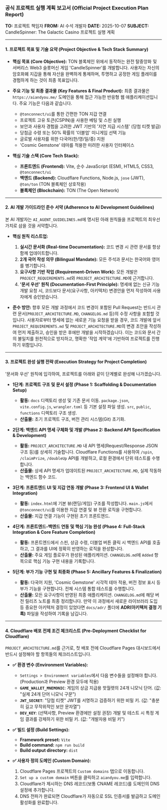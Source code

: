 ### **공식 프로젝트 실행 계획 보고서 (Official Project Execution Plan Report)**

**TO:** 프로젝트 책임자
**FROM:** AI 수석 개발자
**DATE:** 2025-10-07
**SUBJECT:** CandleSpinner: The Galactic Casino 프로젝트 실행 계획

---

#### **1. 프로젝트 목표 및 기술 요약 (Project Objective & Tech Stack Summary)**

*   **핵심 목표 (Core Objective):**
    TON 블록체인 위에서 동작하는 완전 탈중앙화 및 서버리스 Web3 슬롯머신 게임 'CandleSpinner'를 개발합니다. 사용자는 자신의 암호화폐 지갑을 통해 자산을 완벽하게 통제하며, 투명하고 공정한 게임 플레이를 경험하게 하는 것이 최종 목표입니다.

*   **주요 기능 및 최종 결과물 (Key Features & Final Product):**
    최종 결과물은 `https://aiandyou.me/` 도메인을 통해 접근 가능한 반응형 웹 애플리케이션입니다. 주요 기능은 다음과 같습니다.
    *   `@tonconnect/ui`를 통한 간편한 TON 지갑 연결
    *   프로젝트 고유 토큰(CSPIN)을 사용한 베팅 및 스핀 실행
    *   보안과 사용자 경험을 고려한 JWT 기반의 '지연 지급 시스템' (당첨 티켓 발급)
    *   당첨금 수령 또는 50% 확률의 '더블업' 미니게임 선택 기능
    *   글로벌 사용자를 위한 다국어(한/영/일/중) 지원
    *   'Cosmic Gemstone' 테마를 적용한 미려한 사용자 인터페이스

*   **핵심 기술 스택 (Core Tech Stack):**
    *   **프론트엔드 (Frontend):** Vite, 순수 JavaScript (ESM), HTML5, CSS3, `@tonconnect/ui`
    *   **백엔드 (Backend):** Cloudflare Functions, Node.js, `jose` (JWT), `@ton/ton` (TON 블록체인 상호작용)
    *   **블록체인 (Blockchain):** TON (The Open Network)

---

#### **2. AI 개발 가이드라인 준수 서약 (Adherence to AI Development Guidelines)**

본 AI 개발자는 `AI_AGENT_GUIDELINES.md`에 명시된 아래 원칙들을 프로젝트의 최우선 가치로 삼을 것을 서약합니다.

*   **핵심 원칙 리스트업:**
    1.  **실시간 문서화 (Real-time Documentation):** 코드 변경 시 관련 문서를 항상 함께 업데이트합니다.
    2.  **2개 국어 작성 의무 (Bilingual Mandate):** 모든 주석과 문서는 한국어와 영어를 병기합니다.
    3.  **요구사항 기반 작업 (Requirement-Driven Work):** 모든 개발은 `PROJECT_REQUIREMENTS.md`와 `PROJECT_ARCHITECTURE.MD`에 근거합니다.
    4.  **'문서 우선' 원칙 (Documentation-First Principle):** 명세에 없는 신규 기능 개발 요청 시, 코드보다 문서(요구사항, 아키텍처) 변경안을 먼저 작성하여 사용자에게 승인받습니다.

*   **준수 방안:**
    향후 모든 개발 과정에서 코드 변경이 포함된 Pull Request는 반드시 관련 문서(`PROJECT_ARCHITECTURE.MD`, `CHANGELOG.md` 등)의 수정 사항을 포함할 것입니다. 사용자로부터 명세에 없는 새로운 기능 요청을 받을 경우, 코드 개발에 앞서 `PROJECT_REQUIREMENTS.md` 및 `PROJECT_ARCHITECTURE.MD`의 변경 초안을 작성하여 먼저 제출하고, 승인을 받은 후에만 개발을 시작하겠습니다. 이는 코드와 문서 간의 불일치를 원천적으로 방지하고, 명확한 '작업 계약'에 기반하여 프로젝트를 진행하기 위함입니다.

---

#### **3. 프로젝트 완성 실행 전략 (Execution Strategy for Project Completion)**

'문서화 우선' 원칙에 입각하여, 프로젝트를 아래와 같이 단계별로 완성해 나가겠습니다.

*   **1단계: 프로젝트 구조 및 문서 설정 (Phase 1: Scaffolding & Documentation Setup)**
    *   **활동:** `docs` 디렉토리 생성 및 기존 문서 이동. `package.json`, `vite.config.js`, `wrangler.toml` 등 기본 설정 파일 생성. `src`, `public`, `functions` 디렉토리 구조 생성.
    *   **산출물:** 초기 프로젝트 구조, 버전 관리 시스템(Git) 초기화.

*   **2단계: 백엔드 API 명세 구체화 및 개발 (Phase 2: Backend API Specification & Development)**
    *   **활동:** `PROJECT_ARCHITECTURE.MD` 내 API 명세(Request/Response JSON 구조 등)를 상세히 기술합니다. Cloudflare Functions를 사용하여 `/spin`, `/claimPrize`, `/doubleUp` API를 개발하고, 로컬 환경에서 단위 테스트를 수행합니다.
    *   **산출물:** 상세 API 명세가 업데이트된 `PROJECT_ARCHITECTURE.MD`, 실제 작동하는 백엔드 함수 코드.

*   **3단계: 프론트엔드 UI 및 지갑 연동 개발 (Phase 3: Frontend UI & Wallet Integration)**
    *   **활동:** `index.html`에 기본 뷰(랜딩/게임) 구조를 작성합니다. `main.js`에서 `@tonconnect/ui`를 이용한 지갑 연결 및 뷰 전환 로직을 구현합니다.
    *   **산출물:** 지갑 연결 기능이 구현된 초기 프론트엔드.

*   **4단계: 프론트엔드-백엔드 연동 및 핵심 기능 완성 (Phase 4: Full-Stack Integration & Core Feature Completion)**
    *   **활동:** 프론트엔드에서 스핀, 상금 수령, 더블업 버튼 클릭 시 백엔드 API를 호출하고, 그 결과를 UI에 정확히 반영하는 로직을 완성합니다.
    *   **산출물:** 주요 게임 플로우가 완성된 애플리케이션. `CHANGELOG.md`에 `Added` 항목으로 핵심 기능 구현 내용을 기록합니다.

*   **5단계: 부가 기능 구현 및 최종화 (Phase 5: Ancillary Features & Finalization)**
    *   **활동:** 다국어 지원, 'Cosmic Gemstone' 시각적 테마 적용, 버전 정보 표시 등 부가 기능을 구현합니다. 전체 시스템 통합 테스트를 수행합니다.
    *   **산출물:** 모든 요구사항이 반영된 최종 애플리케이션. `CHANGELOG.md`에 해당 버전 릴리즈 노트를 최종 정리합니다. 만약 이 과정에서 새로운 라이브러리 도입 등 중요한 아키텍처 결정이 있었다면 `docs/adr/` 폴더에 **ADR(아키텍처 결정 기록)** 파일을 작성하여 기록을 남깁니다.

---

#### **4. Cloudflare 배포 전제 조건 체크리스트 (Pre-Deployment Checklist for Cloudflare)**

`PROJECT_ARCHITECTURE.md`를 근거로, 첫 배포 전에 Cloudflare Pages 대시보드에서 반드시 설정해야 할 항목들의 체크리스트입니다.

*   **✅ 환경 변수 (Environment Variables):**
    *   `Settings > Environment variables`에서 다음 변수들을 설정해야 합니다. (Production과 Preview 환경 모두에 적용)
    *   **`GAME_WALLET_MNEMONIC`**: 게임의 상금 지급용 핫월렛의 24개 니모닉 단어. (값: "실제 24개 단어 니모닉 구문")
    *   **`JWT_SECRET`**: "당첨 티켓" JWT를 서명하고 검증하기 위한 비밀 키. (값: "충분히 길고 무작위적인 보안 문자열")
    *   **`DEV_KEY`**: (선택사항, Preview 환경에만 설정 권장) 개발 및 테스트 시 특정 게임 결과를 강제하기 위한 비밀 키. (값: "개발자용 비밀 키")

*   **✅ 빌드 설정 (Build Settings):**
    *   **Framework preset:** `Vite`
    *   **Build command:** `npm run build`
    *   **Build output directory:** `dist`

*   **✅ 사용자 정의 도메인 (Custom Domain):**
    1.  Cloudflare Pages 프로젝트의 `Custom domains` 탭으로 이동합니다.
    2.  `Set up a custom domain` 버튼을 클릭하고 `aiandyou.me`를 입력합니다.
    3.  Cloudflare가 제시하는 DNS 레코드(보통 CNAME 레코드)를 도메인의 DNS 설정에 추가합니다.
    4.  DNS 전파가 완료되면 Cloudflare가 자동으로 SSL 인증서를 발급하고 도메인 활성화를 완료합니다.